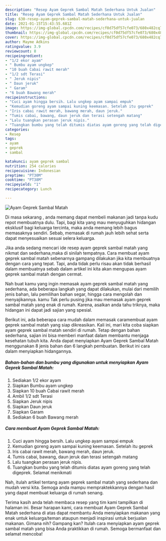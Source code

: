 ```yaml
---
description: "Resep Ayam Geprek Sambal Matah Sederhana Untuk Jualan"
title: "Resep Ayam Geprek Sambal Matah Sederhana Untuk Jualan"
slug: 630-resep-ayam-geprek-sambal-matah-sederhana-untuk-jualan
date: 2021-01-15T15:43:55.681Z
image: https://img-global.cpcdn.com/recipes/cf0d75df57cfe073/680x482cq70/ayam-geprek-sambal-matah-foto-resep-utama.jpg
thumbnail: https://img-global.cpcdn.com/recipes/cf0d75df57cfe073/680x482cq70/ayam-geprek-sambal-matah-foto-resep-utama.jpg
cover: https://img-global.cpcdn.com/recipes/cf0d75df57cfe073/680x482cq70/ayam-geprek-sambal-matah-foto-resep-utama.jpg
author: Mayme Adkins
ratingvalue: 3.9
reviewcount: 8
recipeingredient:
- "1/2 ekor ayam"
- " Bumbu ayam ungkep"
- "10 buah Cabai rawit merah"
- "1/2 sdt Terasi"
- " Jeruk nipis"
- " Daun jeruk"
- " Garam"
- "6 buah Bawang merah"
recipeinstructions:
- "Cuci ayam hingga bersih. Lalu ungkep ayam sampai empuk"
- "Kemudian goreng ayam sampai kuning keemasan. Setelah itu geprek"
- "Iris cabai rawit merah, bawang merah, daun jeruk."
- "Tumis cabai, bawang, daun jeruk dan terasi setengah matang"
- "Lalu tuangkan perasan jeruk nipis."
- "Tuangkan bumbu yang telah ditumis diatas ayam goreng yang telah digeprek. Selamat menikmati"
categories:
- Resep
tags:
- ayam
- geprek
- sambal

katakunci: ayam geprek sambal 
nutrition: 254 calories
recipecuisine: Indonesian
preptime: "PT30M"
cooktime: "PT38M"
recipeyield: "1"
recipecategory: Lunch

---
```



![Ayam Geprek Sambal Matah](https://img-global.cpcdn.com/recipes/cf0d75df57cfe073/680x482cq70/ayam-geprek-sambal-matah-foto-resep-utama.jpg)

Di masa  sekarang , anda memang dapat membeli makanan jadi tanpa kudu repot membuatnya dulu. Tapi, bagi kita yang mau menyuguhkan hidangan eksklusif bagi keluarga tercinta, maka anda memang lebih bagus memasaknya sendiri. Sebab, memasak di rumah jauh lebih sehat serta dapat menyesuaikan sesuai selera keluarga.

Jika anda sedang mencari ide resep ayam geprek sambal matah yang nikmat dan sederhana,maka di sinilah tempatnya. Cara membuat ayam geprek sambal matah  sebenarnya gampang dilakukan jika kita membuatnya dengan cara yang tepat. Tapi, anda tidak perlu risau akan tidak berhasil dalam membuatnya 
sebab dalam artikel ini kita akan mengupas ayam geprek sambal matah dengan cermat.  



Nah buat kamu yang ingin memasak ayam geprek sambal matah yang sederhana, ada beberapa langkah yang dapat dilakukan, mulai dari memilih jenis bahan, lalu pemilihan bahan segar, hingga cara mengolah dan menyajikannya. kamu Tak perlu pusing jika mau memasak ayam geprek sambal matah yang enak di rumah. Karena, asalkan anda  tahu triknya, maka hidangan ini dapat jadi sajian yang spesial.

Berikut ini, ada beberapa cara mudah dalam memasak caramembuat ayam geprek sambal matah yang siap dikreasikan. Kali ini, mari kita coba siapkan ayam geprek sambal matah sendiri di rumah. Tetap dengan bahan sederhana, sajian ini bisa memberi manfaat dalam membantu menjaga kesehatan tubuh kita. Anda dapat menyiapkan Ayam Geprek Sambal Matah menggunakan 8 jenis bahan dan 6 langkah pembuatan. Berikut ini cara dalam menyiapkan hidangannya.

<!--inarticleads1-->

##### Bahan-bahan dan bumbu yang digunakan untuk menyiapkan Ayam Geprek Sambal Matah:

1. Sediakan 1/2 ekor ayam
1. Siapkan  Bumbu ayam ungkep
1. Siapkan 10 buah Cabai rawit merah
1. Ambil 1/2 sdt Terasi
1. Siapkan  Jeruk nipis
1. Siapkan  Daun jeruk
1. Siapkan  Garam
1. Sediakan 6 buah Bawang merah




<!--inarticleads2-->

##### Cara membuat Ayam Geprek Sambal Matah:

1. Cuci ayam hingga bersih. Lalu ungkep ayam sampai empuk
1. Kemudian goreng ayam sampai kuning keemasan. Setelah itu geprek
1. Iris cabai rawit merah, bawang merah, daun jeruk.
1. Tumis cabai, bawang, daun jeruk dan terasi setengah matang
1. Lalu tuangkan perasan jeruk nipis.
1. Tuangkan bumbu yang telah ditumis diatas ayam goreng yang telah digeprek. Selamat menikmati




Nah, itulah artikel tentang  ayam geprek sambal matah  yang sederhana dan mudah versi kita. Semoga anda mampu mempraktekkannya dengan hasil yang dapat membuat keluarga di rumah senang. 

Terima kasih anda telah membaca resep yang tim kami tampilkan di halaman ini. Besar harapan kami, cara membuat  Ayam Geprek Sambal Matah sederhana di atas dapat membantu Anda menyiapkan makanan yang enak untuk keluarga/teman ataupun menjadi inspirasi untuk berjualan makanan. Gimana nih? Gampang kan? Itulah cara menyiapkan ayam geprek sambal matah yang bisa Anda praktikkan di rumah. Semoga bermanfaat dan selamat mencoba!

